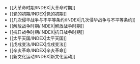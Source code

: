 - [[大革命时期/INDEX|大革命时期]]
- [[党的初期/INDEX|党的初期]]
- [[几次侵华战争与不平等条约/INDEX|几次侵华战争与不平等条约]]
- [[解放战争时期/INDEX|解放战争时期]]
- [[抗日战争时期/INDEX|抗日战争时期]]
- [[太平天国/INDEX|太平天国]]
- [[戊戌变法/INDEX|戊戌变法]]
- [[辛亥革命/INDEX|辛亥革命]]
- [[新文化运动/INDEX|新文化运动]]
